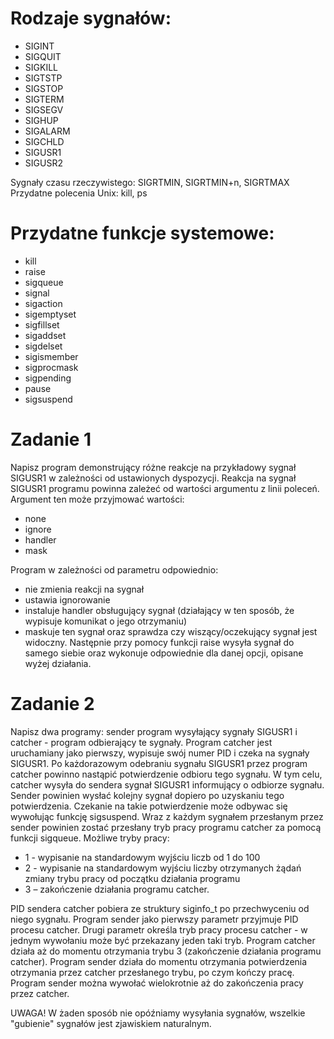 # Rodzaje sygnałów:
- SIGINT
- SIGQUIT
- SIGKILL
- SIGTSTP
- SIGSTOP
- SIGTERM
- SIGSEGV
- SIGHUP
- SIGALARM
- SIGCHLD
- SIGUSR1
- SIGUSR2

Sygnały czasu rzeczywistego: SIGRTMIN, SIGRTMIN+n, SIGRTMAX
Przydatne polecenia Unix: kill, ps

# Przydatne funkcje systemowe:
- kill
- raise
- sigqueue
- signal
- sigaction
- sigemptyset
- sigfillset
- sigaddset
- sigdelset
- sigismember
- sigprocmask
- sigpending
- pause
- sigsuspend

# Zadanie 1
Napisz program demonstrujący różne reakcje na przykładowy
sygnał SIGUSR1 w zależności od ustawionych dyspozycji.
Reakcja na sygnał SIGUSR1 programu powinna zależeć od wartości
argumentu z linii poleceń. Argument ten może przyjmować
wartości:
- none
- ignore
- handler
- mask

Program w zależności od parametru odpowiednio:
- nie zmienia reakcji na sygnał
- ustawia ignorowanie
- instaluje handler obsługujący sygnał (działający w ten sposób,
że wypisuje komunikat o jego otrzymaniu)
- maskuje ten sygnał oraz sprawdza czy wiszący/oczekujący sygnał
jest widoczny. Następnie przy pomocy funkcji raise wysyła sygnał
do samego siebie oraz wykonuje odpowiednie dla danej opcji,
opisane wyżej działania.

# Zadanie 2
Napisz dwa programy: sender program wysyłający sygnały SIGUSR1
i catcher - program odbierający te sygnały.
Program catcher jest uruchamiany jako pierwszy,
wypisuje swój numer PID i czeka na sygnały SIGUSR1.
Po każdorazowym odebraniu sygnału SIGUSR1 przez program
catcher powinno nastąpić potwierdzenie odbioru tego sygnału.
W tym celu, catcher wysyła do sendera sygnał SIGUSR1
informujący o odbiorze sygnału. Sender powinien wysłać kolejny
sygnał dopiero po uzyskaniu tego potwierdzenia.
Czekanie na takie potwierdzenie może odbywac się wywołując
funkcję sigsuspend. Wraz z każdym sygnałem przesłanym przez
sender powinien zostać przesłany tryb pracy programu catcher
za pomocą funkcji sigqueue. Możliwe tryby pracy:

- 1 - wypisanie na standardowym wyjściu liczb od 1 do 100
- 2 - wypisanie na standardowym wyjściu liczby otrzymanych żądań zmiany trybu pracy od początku działania programu
- 3 – zakończenie działania programu catcher.

PID sendera catcher pobiera ze struktury siginfo_t po
przechwyceniu od niego sygnału.
Program sender jako pierwszy parametr przyjmuje PID
procesu catcher. Drugi parametr określa tryb pracy
procesu catcher - w jednym wywołaniu może być przekazany
jeden taki tryb. Program catcher działa aż do momentu
otrzymania trybu 3 (zakończenie działania programu catcher).
Program sender działa do momentu otrzymania potwierdzenia
otrzymania przez catcher przesłanego trybu, po czym kończy
pracę. Program sender można wywołać wielokrotnie aż do
zakończenia pracy przez catcher.

UWAGA! W żaden sposób nie opóźniamy wysyłania sygnałów,
wszelkie "gubienie" sygnałów jest zjawiskiem naturalnym.
